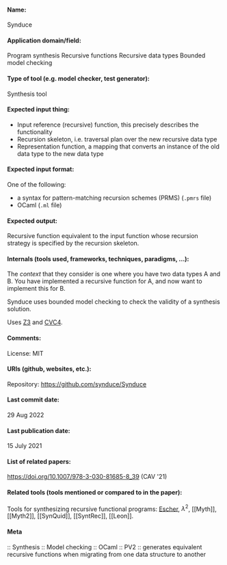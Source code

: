 #### Name:
Synduce

#### Application domain/field:
Program synthesis
Recursive functions
Recursive data types
Bounded model checking

#### Type of tool (e.g. model checker, test generator):
Synthesis tool

#### Expected input thing:
- Input reference (recursive) function, this precisely describes the functionality
- Recursion skeleton, i.e. traversal plan over the new recursive data type
- Representation function, a mapping that converts an instance of the old data type to the new data type

#### Expected input format:
One of the following:
- a syntax for pattern-matching recursion schemes (PRMS) (`.pmrs` file)
- OCaml (`.ml` file)

#### Expected output:
Recursive function equivalent to the input function whose recursion strategy is specified by the recursion skeleton.

#### Internals (tools used, frameworks, techniques, paradigms, ...):
The *context* that they consider is one where you have two data types A and B. You have implemented a recursive function for A, and now want to implement this for B. 

Synduce uses bounded model checking to check the validity of a synthesis solution.

Uses [Z3](Solvers/SMT/Z3.md) and [CVC4](Solvers/SMT/CVC4.md).

#### Comments:
License: MIT

#### URIs (github, websites, etc.):
Repository: https://github.com/synduce/Synduce

#### Last commit date:
29 Aug 2022

#### Last publication date:
15 July 2021

#### List of related papers:
https://doi.org/10.1007/978-3-030-81685-8_39 (CAV '21)

#### Related tools (tools mentioned or compared to in the paper):
Tools for synthesizing recursive functional programs: [Escher](Synthesiser/Escher.md), $\lambda^2$, [[Myth]], [[Myth2]], [[SynQuid]], [[SyntRec]], [[Leon]].

#### Meta
:: Synthesis
:: Model checking
:: OCaml
:: PV2 :: generates equivalent recursive functions when migrating from one data structure to another